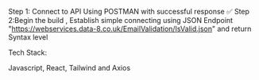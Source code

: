 Step 1: Connect to API Using POSTMAN with successful response ✅
Step 2:Begin the build , Establish simple connecting using JSON Endpoint 
"https://webservices.data-8.co.uk/EmailValidation/IsValid.json" and return Syntax level



Tech Stack:

Javascript, React, Tailwind and Axios